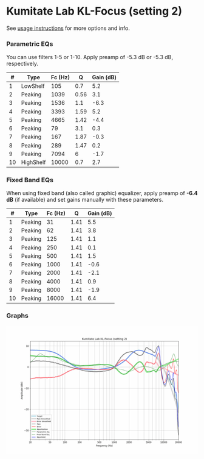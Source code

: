 # Kumitate Lab KL-Focus (setting 2)
See [usage instructions](https://github.com/jaakkopasanen/AutoEq#usage) for more options and info.

### Parametric EQs
You can use filters 1-5 or 1-10. Apply preamp of -5.3 dB or -5.3 dB, respectively.

|   # | Type      |   Fc (Hz) |    Q |   Gain (dB) |
|-----|-----------|-----------|------|-------------|
|   1 | LowShelf  |       105 | 0.7  |         5.2 |
|   2 | Peaking   |      1039 | 0.56 |         3.1 |
|   3 | Peaking   |      1536 | 1.1  |        -6.3 |
|   4 | Peaking   |      3393 | 1.59 |         5.2 |
|   5 | Peaking   |      4665 | 1.42 |        -4.4 |
|   6 | Peaking   |        79 | 3.1  |         0.3 |
|   7 | Peaking   |       167 | 1.87 |        -0.3 |
|   8 | Peaking   |       289 | 1.47 |         0.2 |
|   9 | Peaking   |      7094 | 6    |        -1.7 |
|  10 | HighShelf |     10000 | 0.7  |         2.7 |

### Fixed Band EQs
When using fixed band (also called graphic) equalizer, apply preamp of **-6.4 dB** (if available) and set gains manually with these parameters.

|   # | Type    |   Fc (Hz) |    Q |   Gain (dB) |
|-----|---------|-----------|------|-------------|
|   1 | Peaking |        31 | 1.41 |         5.5 |
|   2 | Peaking |        62 | 1.41 |         3.8 |
|   3 | Peaking |       125 | 1.41 |         1.1 |
|   4 | Peaking |       250 | 1.41 |         0.1 |
|   5 | Peaking |       500 | 1.41 |         1.5 |
|   6 | Peaking |      1000 | 1.41 |        -0.6 |
|   7 | Peaking |      2000 | 1.41 |        -2.1 |
|   8 | Peaking |      4000 | 1.41 |         0.9 |
|   9 | Peaking |      8000 | 1.41 |        -1.9 |
|  10 | Peaking |     16000 | 1.41 |         6.4 |

### Graphs
![](./Kumitate%20Lab%20KL-Focus%20(setting%202).png)
